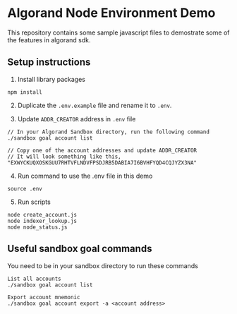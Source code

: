 # Algorand Node Environment Demo
This repository contains some sample javascript files to demostrate some of the features in algorand sdk.

## Setup instructions
1. Install library packages
```
npm install
```

2. Duplicate the `.env.example` file and rename it to `.env`.
   
3. Update `ADDR_CREATOR` address in `.env` file
```
// In your Algorand Sandbox directory, run the following command
./sandbox goal account list

// Copy one of the account addresses and update ADDR_CREATOR
// It will look something like this, 
"EXWYCKUQXOSKGUU7RHTVFLNDVFPSDJRB5DABIA7I6BVHFYQD4CQJYZX3NA"
```

4. Run command to use the .env file in this demo
```
source .env
```

5. Run scripts
```
node create_account.js
node indexer_lookup.js
node node_status.js
```

## Useful sandbox goal commands
You need to be in your sandbox directory to run these commands
```
List all accounts 
./sandbox goal account list

Export account mnemonic
./sandbox goal account export -a <account address>
```
